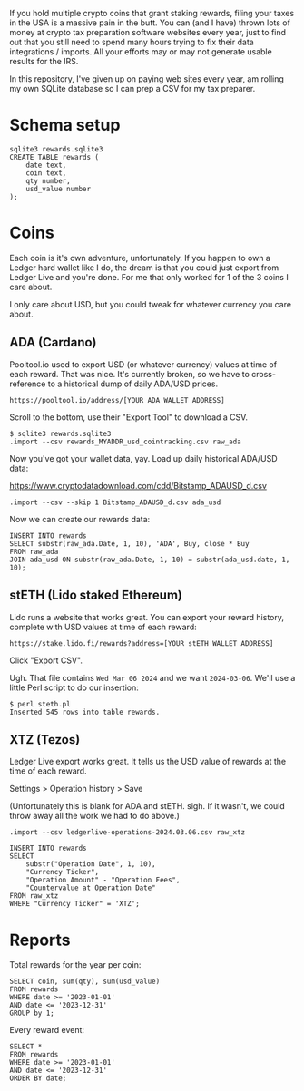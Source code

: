 If you hold multiple crypto coins that grant staking rewards, filing your taxes
in the USA is a massive pain in the butt. You can (and I have) thrown lots of money
at crypto tax preparation software websites every year, just to find out that you still
need to spend many hours trying to fix their data integrations / imports. All your
efforts may or may not generate usable results for the IRS.

In this repository, I've given up on paying web sites every year, am rolling my own
SQLite database so I can prep a CSV for my tax preparer.

# Schema setup

    sqlite3 rewards.sqlite3
    CREATE TABLE rewards (
        date text,
        coin text,
        qty number,
        usd_value number
    );

# Coins

Each coin is it's own adventure, unfortunately. If you happen to own a Ledger hard wallet
like I do, the dream is that you could just export from Ledger Live and you're done.
For me that only worked for 1 of the 3 coins I care about.

I only care about USD, but you could tweak for whatever currency you care about.

## ADA (Cardano)

Pooltool.io used to export USD (or whatever currency) values at time of each reward.
That was nice. It's currently broken, so we have to cross-reference to a historical dump
of daily ADA/USD prices.

    https://pooltool.io/address/[YOUR ADA WALLET ADDRESS]

Scroll to the bottom, use their "Export Tool" to download a CSV.

    $ sqlite3 rewards.sqlite3
    .import --csv rewards_MYADDR_usd_cointracking.csv raw_ada

Now you've got your wallet data, yay. Load up daily historical ADA/USD data:

https://www.cryptodatadownload.com/cdd/Bitstamp_ADAUSD_d.csv

    .import --csv --skip 1 Bitstamp_ADAUSD_d.csv ada_usd

Now we can create our rewards data:

    INSERT INTO rewards
    SELECT substr(raw_ada.Date, 1, 10), 'ADA', Buy, close * Buy
    FROM raw_ada
    JOIN ada_usd ON substr(raw_ada.Date, 1, 10) = substr(ada_usd.date, 1, 10);

## stETH (Lido staked Ethereum)

Lido runs a website that works great. You can export your reward history, complete with USD
values at time of each reward:

    https://stake.lido.fi/rewards?address=[YOUR stETH WALLET ADDRESS]

Click "Export CSV".

Ugh. That file contains `Wed Mar 06 2024` and we want `2024-03-06`. We'll use a little Perl script
to do our insertion:

    $ perl steth.pl
    Inserted 545 rows into table rewards.

## XTZ (Tezos)

Ledger Live export works great. It tells us the USD value of rewards at the time of each reward.

Settings > Operation history > Save

(Unfortunately this is blank for ADA and stETH. sigh. If it wasn't, we could throw away all the
work we had to do above.)

    .import --csv ledgerlive-operations-2024.03.06.csv raw_xtz

    INSERT INTO rewards
    SELECT
        substr("Operation Date", 1, 10),
        "Currency Ticker",
        "Operation Amount" - "Operation Fees",
        "Countervalue at Operation Date"
    FROM raw_xtz
    WHERE "Currency Ticker" = 'XTZ';

# Reports

Total rewards for the year per coin:

    SELECT coin, sum(qty), sum(usd_value)
    FROM rewards
    WHERE date >= '2023-01-01'
    AND date <= '2023-12-31'
    GROUP by 1;

Every reward event:

    SELECT *
    FROM rewards
    WHERE date >= '2023-01-01'
    AND date <= '2023-12-31'
    ORDER BY date;
